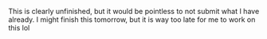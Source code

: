 This is clearly unfinished, but it would be pointless to not submit what I have already. I might finish this tomorrow, but it is way too late for me to work on this lol